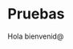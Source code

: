 # Pruebas
Hola bienvenid@
<p align="center">
<mp4 src="https://telegra.ph/file/a0d9fb75984599f960bf0.mp4" alt="animated" width="540" height="280" />
</p>
